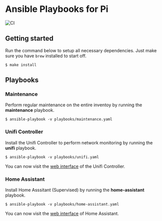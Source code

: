 # Ansible Playbooks for Pi

![CI](https://github.com/bitcrumb/ansible-pi/workflows/CI/badge.svg)

## Getting started

Run the command below to setup all necessary dependencies. Just make sure you have `brew` installed to start off.

```shell
$ make install
```

## Playbooks

### Maintenance

Perform regular maintenance on the entire inventoy by running the **maintenance** playbook.

```
$ ansible-playbook -v playbooks/maintenance.yaml
```

### Unifi Controller

Install the Unifi Controller to perform network monitoring by running the **unifi** playbook.

```
$ ansible-playbook -v playbooks/unifi.yaml
```

You can now visit the [web interface](https://raspberrypi.local:8443/) of the Unifi Controller.

### Home Assistant

Install Home Asssitant (Supervised) by running the **home-assistant** playbook.

```
$ ansible-playbook -v playbooks/home-assistant.yaml
```

You can now visit the [web interface](https://raspberrypi.local:8123/) of Home Assistant.
